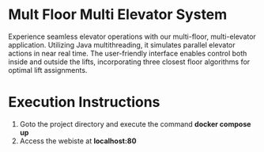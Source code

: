 # Mult Floor Multi Elevator System

Experience seamless elevator operations with our multi-floor, multi-elevator application. Utilizing Java multithreading, it simulates parallel elevator actions in near real time. The user-friendly interface enables control both inside and outside the lifts, incorporating three closest floor algorithms for optimal lift assignments.


# Execution Instructions
1) Goto the project directory and execute the command **docker compose up**
2) Access the webiste at **localhost:80**
